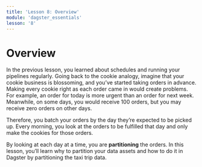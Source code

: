 ```yaml
---
title: 'Lesson 8: Overview'
module: 'dagster_essentials'
lesson: '8'
---
```


# Overview

In the previous lesson, you learned about schedules and running your pipelines regularly. Going back to the cookie analogy, imagine that your cookie business is blossoming, and you’ve started taking orders in advance. Making every cookie right as each order came in would create problems. For example, an order for today is more urgent than an order for next week. Meanwhile, on some days, you would receive 100 orders, but you may receive zero orders on other days.

Therefore, you batch your orders by the day they’re expected to be picked up. Every morning, you look at the orders to be fulfilled that day and only make the cookies for those orders.

By looking at each day at a time, you are **partitioning** the orders. In this lesson, you’ll learn why to partition your data assets and how to do it in Dagster by partitioning the taxi trip data.
